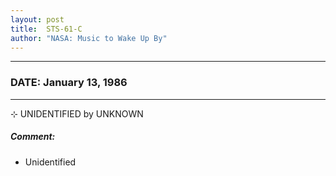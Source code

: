```yaml
---
layout: post
title:  STS-61-C
author: "NASA: Music to Wake Up By"
---
```


----
### DATE: January 13, 1986
----
⊹ UNIDENTIFIED by UNKNOWN

##### Comment:
* Unidentified
